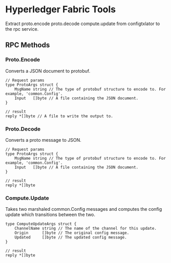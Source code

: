# Hyperledger Fabric Tools

Extract proto.encode proto.decode compute.update from configtxlator to 
the rpc service.

## RPC Methods

### Proto.Encode

Converts a JSON document to protobuf.

```text
// Request params
type ProtoArgs struct {
	MsgName string // The type of protobuf structure to encode to. For example, 'common.Config'.
	Input   []byte // A file containing the JSON document.
}

// result
reply *[]byte // A file to write the output to.
```

### Proto.Decode

Converts a proto message to JSON.

```text
// Request params
type ProtoArgs struct {
	MsgName string // The type of protobuf structure to encode to. For example, 'common.Config'.
	Input   []byte // A file containing the JSON document.
}

// result
reply *[]byte
```

### Compute.Update

Takes two marshaled common.Config messages and computes the config update which transitions between the two.

```text
type ComputeUpdateArgs struct {
	ChannelName string // The name of the channel for this update.
	Origin      []byte // The original config message.
	Updated     []byte // The updated config message.
}

// result
reply *[]byte
```